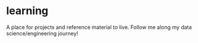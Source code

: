 # learning
A place for projects and reference material to live. Follow me along my data science/engineering journey!
